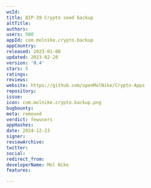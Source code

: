 ```yaml
---
wsId: 
title: BIP-39 Crypto seed backup
altTitle: 
authors: 
users: 500
appId: com.molnike.crypto.backup
appCountry: 
released: 2023-01-08
updated: 2023-02-28
version: '0.4'
stars: 5
ratings: 
reviews: 
website: https://github.com/openMolNike/Crypto-Apps
repository: 
issue: 
icon: com.molnike.crypto.backup.png
bugbounty: 
meta: removed
verdict: fewusers
appHashes: 
date: 2024-12-23
signer: 
reviewArchive: 
twitter: 
social: 
redirect_from: 
developerName: Mol Nike
features: 

---
```


